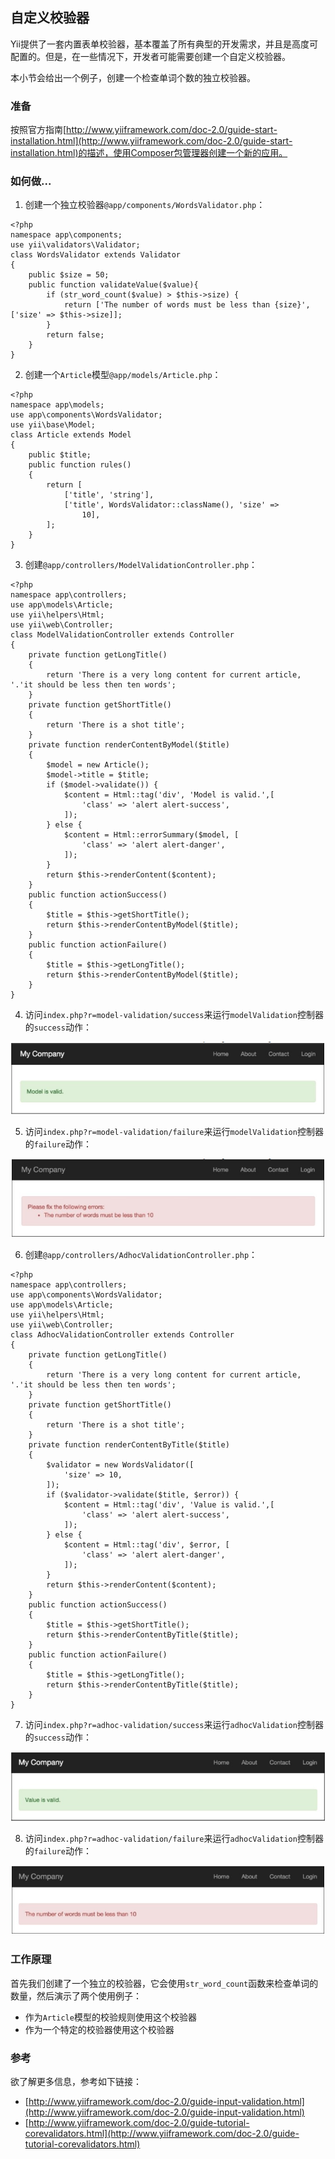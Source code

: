 ## 自定义校验器

Yii提供了一套内置表单校验器，基本覆盖了所有典型的开发需求，并且是高度可配置的。但是，在一些情况下，开发者可能需要创建一个自定义校验器。

本小节会给出一个例子，创建一个检查单词个数的独立校验器。

### 准备

按照官方指南[http://www.yiiframework.com/doc-2.0/guide-start-installation.html](http://www.yiiframework.com/doc-2.0/guide-start-installation.html)的描述，使用Composer包管理器创建一个新的应用。

### 如何做...

1. 创建一个独立校验器`@app/components/WordsValidator.php`：

```
<?php
namespace app\components;
use yii\validators\Validator;
class WordsValidator extends Validator
{
    public $size = 50;
    public function validateValue($value){
        if (str_word_count($value) > $this->size) {
            return ['The number of words must be less than {size}', ['size' => $this->size]];
        }
        return false;
    }
}
```

2. 创建一个`Article`模型`@app/models/Article.php`：

```
<?php
namespace app\models;
use app\components\WordsValidator;
use yii\base\Model;
class Article extends Model
{
    public $title;
    public function rules()
    {
        return [
            ['title', 'string'],
            ['title', WordsValidator::className(), 'size' =>
                10],
        ];
    }
}
```

3. 创建`@app/controllers/ModelValidationController.php`：

```
<?php
namespace app\controllers;
use app\models\Article;
use yii\helpers\Html;
use yii\web\Controller;
class ModelValidationController extends Controller
{
    private function getLongTitle()
    {
        return 'There is a very long content for current article, '.'it should be less then ten words';
    }
    private function getShortTitle()
    {
        return 'There is a shot title';
    }
    private function renderContentByModel($title)
    {
        $model = new Article();
        $model->title = $title;
        if ($model->validate()) {
            $content = Html::tag('div', 'Model is valid.',[
                'class' => 'alert alert-success',
            ]);
        } else {
            $content = Html::errorSummary($model, [
                'class' => 'alert alert-danger',
            ]);
        }
        return $this->renderContent($content);
    }
    public function actionSuccess()
    {
        $title = $this->getShortTitle();
        return $this->renderContentByModel($title);
    }
    public function actionFailure()
    {
        $title = $this->getLongTitle();
        return $this->renderContentByModel($title);
    }
}
```

4. 访问`index.php?r=model-validation/success`来运行`modelValidation`控制器的`success`动作：

![](../images/401.png)

5. 访问`index.php?r=model-validation/failure`来运行`modelValidation`控制器的`failure`动作：

![](../images/402.png)

6. 创建`@app/controllers/AdhocValidationController.php`：

```
<?php
namespace app\controllers;
use app\components\WordsValidator;
use app\models\Article;
use yii\helpers\Html;
use yii\web\Controller;
class AdhocValidationController extends Controller
{
    private function getLongTitle()
    {
        return 'There is a very long content for current article, '.'it should be less then ten words';
    }
    private function getShortTitle()
    {
        return 'There is a shot title';
    }
    private function renderContentByTitle($title)
    {
        $validator = new WordsValidator([
            'size' => 10,
        ]);
        if ($validator->validate($title, $error)) {
            $content = Html::tag('div', 'Value is valid.',[
                'class' => 'alert alert-success',
            ]);
        } else {
            $content = Html::tag('div', $error, [
                'class' => 'alert alert-danger',
            ]);
        }
        return $this->renderContent($content);
    }
    public function actionSuccess()
    {
        $title = $this->getShortTitle();
        return $this->renderContentByTitle($title);
    }
    public function actionFailure()
    {
        $title = $this->getLongTitle();
        return $this->renderContentByTitle($title);
    }
}
```

7. 访问`index.php?r=adhoc-validation/success`来运行`adhocValidation`控制器的`success`动作：

![](../images/403.png)

8. 访问`index.php?r=adhoc-validation/failure`来运行`adhocValidation`控制器的`failure`动作：

![](../images/404.png)

### 工作原理

首先我们创建了一个独立的校验器，它会使用`str_word_count`函数来检查单词的数量，然后演示了两个使用例子：

- 作为`Article`模型的校验规则使用这个校验器
- 作为一个特定的校验器使用这个校验器

### 参考

欲了解更多信息，参考如下链接：

- [http://www.yiiframework.com/doc-2.0/guide-input-validation.html](http://www.yiiframework.com/doc-2.0/guide-input-validation.html)
- [http://www.yiiframework.com/doc-2.0/guide-tutorial-corevalidators.html](http://www.yiiframework.com/doc-2.0/guide-tutorial-corevalidators.html)